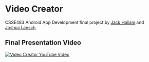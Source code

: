 # Video Creator
CSSE483 Android App Development final project by [Jack Hallam](https://github.com/jackhallam) and [Joshua Laesch](https://github.com/laeschjs).

## Final Presentation Video
[![Video Creator YouTube Video](https://img.youtube.com/vi/Z0ahD1G83kE/0.jpg "")](https://www.youtube.com/embed/Z0ahD1G83kE)
